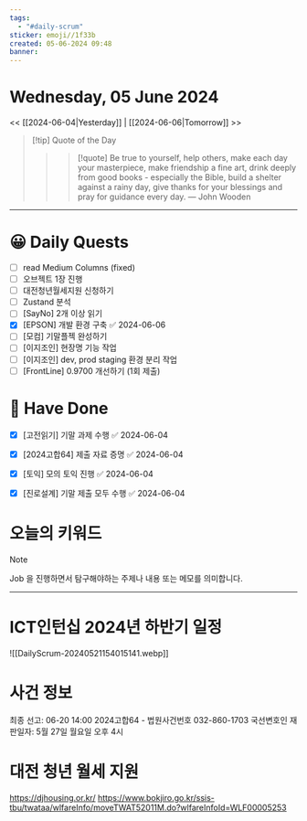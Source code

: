 ```yaml
---
tags:
  - "#daily-scrum"
sticker: emoji//1f33b
created: 05-06-2024 09:48
banner:
---
```

# Wednesday, 05 June 2024
<< [[2024-06-04|Yesterday]] | [[2024-06-06|Tomorrow]] >>

> [!tip] Quote of the Day  
> > > [!quote] Be true to yourself, help others, make each day your masterpiece, make friendship a fine art, drink deeply from good books - especially the Bible, build a shelter against a rainy day, give thanks for your blessings and pray for guidance every day.
> — John Wooden

---

#  😀 Daily Quests
- [ ] read Medium Columns (fixed)
- [ ] 오브젝트 1장 진행
- [ ] 대전청년월세지원 신청하기
- [ ] Zustand 분석
- [ ] [SayNo] 2개 이상 읽기
- [x] [EPSON] 개발 환경 구축 ✅ 2024-06-06
- [ ] [모컴] 기말플젝 완성하기
- [ ] [이지조인] 현장명 기능 작업
- [ ] [이지조인] dev, prod staging 환경 분리 작업
- [ ] [FrontLine] 0.9700 개선하기 (1회 제출) 

# 🙂 Have Done
- [x] [고전읽기] 기말 과제 수행 ✅ 2024-06-04
- [x] [2024고합64] 제출 자료 증명 ✅ 2024-06-04
- [x] [토익] 모의 토익 진행 ✅ 2024-06-04
- [x] [진로설계] 기말 제출 모두 수행 ✅ 2024-06-04


# 오늘의 키워드

> [!NOTE]
> Job 을 진행하면서 탐구해야하는 주제나 내용 또는 메모를 의미합니다.


---
# ICT인턴십 2024년 하반기 일정
![[DailyScrum-20240521154015141.webp]]

# 사건 정보
최종 선고: 06-20 14:00
2024고합64 - 법원사건번호
032-860-1703
국선변호인
재판일자: 5월 27일 월요일 오후 4시

# 대전 청년 월세 지원
https://djhousing.or.kr/
https://www.bokjiro.go.kr/ssis-tbu/twataa/wlfareInfo/moveTWAT52011M.do?wlfareInfoId=WLF00005253